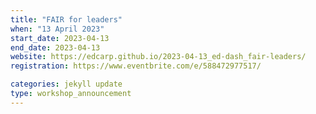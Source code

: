 ```yaml
---
title: "FAIR for leaders"
when: "13 April 2023"
start_date: 2023-04-13
end_date: 2023-04-13
website: https://edcarp.github.io/2023-04-13_ed-dash_fair-leaders/ 
registration: https://www.eventbrite.com/e/588472977517/

categories: jekyll update
type: workshop_announcement
---
```

